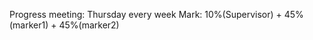 Progress meeting: Thursday every week
Mark: 10%(Supervisor) + 45%(marker1) + 45%(marker2)
<!--stackedit_data:
eyJoaXN0b3J5IjpbMTgzODgzOTQ5MiwtMjA4ODc0NjYxMl19
-->